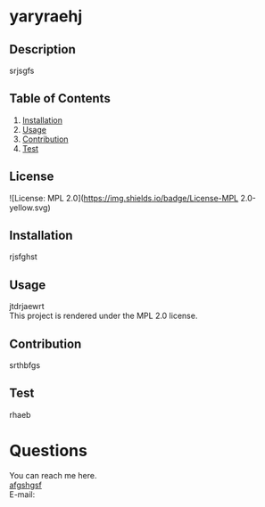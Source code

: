 
  # yaryraehj

  ## Description 
  srjsgfs

  ## Table of Contents
  1. [Installation](#Installation)
  2. [Usage](#Usage)
  3. [Contribution](#Contribution)
  4. [Test](#Test)

  ## License
  ![License: MPL 2.0](https://img.shields.io/badge/License-MPL 2.0-yellow.svg)

  ## Installation
  rjsfghst

  ## Usage 
  jtdrjaewrt<br>
  This project is rendered under the MPL 2.0 license.

  ## Contribution
  srthbfgs

  ## Test
  rhaeb
  
  # Questions
   You can reach me here.<br>
   [afgshgsf](github.com/afgshgsf)<br>
   E-mail: <aerwtggxf>

